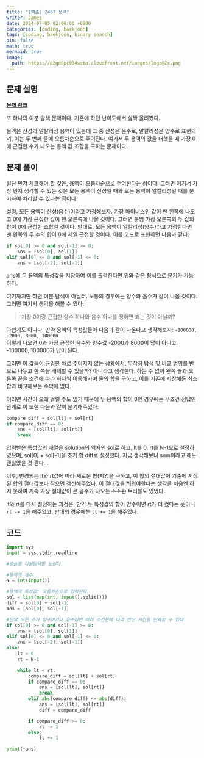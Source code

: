 ```yaml
---
title: "[백준] 2467 용액"
writer: James
date: 2024-07-05 02:00:00 +0900
categories: [coding, baekjoon]
tags: [coding, baekjoon, binary search]
pin: false
math: true
mermaid: true
image:
  path: https://d2gd6pc034wcta.cloudfront.net/images/logo@2x.png
---
```


## 문제 설명

<b>[문제 링크](https://www.acmicpc.net/problem/2467)</b>

또 하나의 이분 탐색 문제이다. 기존에 하던 난이도에서 살짝 올려봤다.  

용액은 산성과 알칼리성 용액이 있는데 그 중 산성은 음수로, 알칼리성은 양수로 표현되며, 이는 두 번째 줄에 오름차순으로 주어진다. 여기서 두 용액의 값을 더했을 때 가장 0에 근접한 수가 나오는 용액 값 조합을 구하는 문제이다. 

## 문제 풀이

일단 먼저 체크해야 할 것은, 용액이 오름차순으로 주어진다는 점이다. 그러면 여기서 가장 먼저 생각할 수 있는 것은 모든 용액이 산성일 때와 모든 용액이 알칼리성일 때를 분기하여 처리할 수 있다는 점이다. 

설령, 모든 용액이 산성(음수)이라고 가정해보자. 가장 마이너스인 값이 맨 왼쪽에 나오고 0에 가장 근접한 값이 맨 오른쪽에 나올 것이다. 그러면 분명 가장 오른쪽의 두 값의 합이 0에 근접한 조합일 것이다. 반대로, 모든 용액이 알칼리성(양수)라고 가정한다면 맨 왼쪽의 두 수의 합이 0에 제일 근접할 것이다. 이를 코드로 표현하면 다음과 같다:  

```python
if sol[0] >= 0 and sol[-1] >= 0:
    ans = [sol[0], sol[1]]
elif sol[0] <= 0 and sol[-1] <= 0:
    ans = [sol[-2], sol[-1]]
```

ans에 두 용액의 특성값을 저장하여 이를 출력한다면 위와 같은 형식으로 분기가 가능하다.  

여기까지만 하면 이분 탐색이 아닐터. 보통의 경우에는 양수와 음수가 같이 나올 것이다. 그러면 여기서 생각을 해볼 수 있다:  

> 가장 0이랑 근접한 양수 하나와 음수 하나를 정하면 되는 것이 아닐까?  

아쉽게도 아니다. 만약 용액의 특성값들이 다음과 같이 나온다고 생각해보자: `-100000, -2000, 8000, 100000`  
이렇게 나오면 0과 가장 근접한 음수와 양수값 -2000과 8000이 답이 아니고, -100000, 100000가 답이 된다.  

그러면 이 값들이 균일한 차로 주어지지 않는 상황에서, 무작정 탐색 및 비교 범위를 반으로 나누고 한 쪽을 배제할 수 있을까? 아니라고 생각한다. 하는 수 없이 왼쪽 끝과 오른쪽 끝을 조건에 따라 하나씩 이동해가며 둘의 합을 구하고, 이를 기존에 저장해둔 최소합과 비교해보는 수밖에 없다.  

이러면 시간이 오래 걸릴 수도 있기 때문에 두 용액의 합이 0인 경우에는 무조건 정답인 관계로 이 또한 다음과 같이 분기해주었다:

```python
compare_diff = sol[lt] + sol[rt]
if compare_diff == 0:
    ans = [sol[lt], sol[rt]]
    break
```

입력받은 특성값의 배열을 solution의 약자인 sol로 하고, lt를 0, rt를 N-1으로 설정하였으며, sol[0] + sol[-1]을 초기 합 diff로 설정했다. 지금 생각해보니 sum이라고 해도 괜찮았을 것 같다...  

이후, 변경되는 lt와 rt값에 따라 새로운 합(차?)을 구하고, 이 합의 절대값이 기존에 저장된 합의 절대값보다 작으면 갱신해주었다. 이 절대값을 씌워야한다는 생각을 처음엔 하지 못하여 계속 가장 절대값이 큰 음수가 나오는 ~~소소한~~ 트러블도 있었다.  

lt와 rt를 다시 설정하는 과정은, 만약 두 특성값의 합이 양수이면 rt가 더 컸다는 뜻이니 `rt -= 1`을 해주었고, 반대의 경우에는 `lt += 1`을 해주었다.  

## 코드 

```python
import sys
input = sys.stdin.readline

#오늘은 이분탐색만 노린다

#용액의 개수
N = int(input())

#용액의 특성값: 오름차순으로 입력된다.
sol = list(map(int, input().split()))
diff = sol[0] + sol[-1]
ans = [sol[0], sol[-1]]

#만약 모든 수가 양수이거나 음수이면 아래 조건문에 따라 연산 시간을 단축할 수 있다. 
if sol[0] >= 0 and sol[-1] >= 0:
    ans = [sol[0], sol[1]]
elif sol[0] <= 0 and sol[-1] <= 0:
    ans = [sol[-2], sol[-1]]
else:
    lt = 0 
    rt = N-1

    while lt < rt:
        compare_diff = sol[lt] + sol[rt]
        if compare_diff == 0:
            ans = [sol[lt], sol[rt]]
            break
        elif abs(compare_diff) <= abs(diff):
            ans = [sol[lt], sol[rt]]
            diff = compare_diff

        if compare_diff >= 0:
            rt -= 1
        else:
            lt += 1 

print(*ans)
```